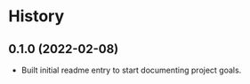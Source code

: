# History


## 0.1.0 (2022-02-08)

* Built initial readme entry to start documenting project goals.
